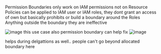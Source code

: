 Permission Boundaries only work on IAM permissions not on Resource Policies
can be applied to IAM user or IAM roles, they dont grant an access of own but basically prohibits or build a boundary around the Roles
Anything outside the boundary they are ineffective

![image](https://user-images.githubusercontent.com/24499265/128981286-95a85aea-61fa-4811-a93f-9d8629d04c41.png)
this use case also permission boundary can help fix
![image](https://user-images.githubusercontent.com/24499265/128982965-3d61a8f8-2f8b-4743-8695-7e8680a73278.png)

helps during delgattions as well.. people can't go beyond allocated boundary here
